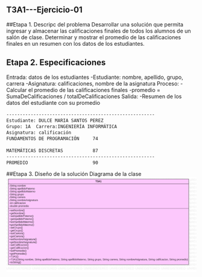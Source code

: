 ## T3A1---Ejercicio-01

##Etapa 1. Descripc  del problema
Desarrollar una solución que permita ingresar y almacenar las calificaciones finales de todos 
los alumnos de un salón de clase. Determinar y mostrar el promedio de las calificaciones finales 
en un resumen con los datos de los estudiantes.

## Etapa 2. Especificaciones
Entrada: datos de los estudiantes
-Estudiante: nombre, apellido, grupo, carrera
-Asignatura: calificaciones, nombre de la asignatura
Proceso:
-Calcular el promedio de las calificaciones finales
-promedio = SumaDeCalificaciones / totalDeCalificaciones
Salida:
-Resumen de los datos del estudiante con su promedio
~~~
-------------------------------------------------------
Estudiante: DULCE MARIA SANTOS PEREZ
Grupo: 1A  Carrera:INGENIERÍA INFORMÁTICA
Asignatura: calificación
FUNDAMENTOS DE PROGRAMACIÓN     74

MATEMÁTICAS DISCRETAS           87
-------------------------------------------------------
PROMEDIO                        90
~~~
##Etapa 3. Diseño de la solución
Diagrama de la clase
![](https://github.com/DulceSP/Ejercicio-Calificaciones/blob/main/Diagrama_Prom.png)

